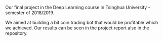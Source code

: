 Our final project in the Deep Learning course in Tsinghua University - semester of 2018/2019.

We aimed at building a bit coin trading bot that would be profitable which we achieved. Our results can be seen in the project report also in the repository. 
